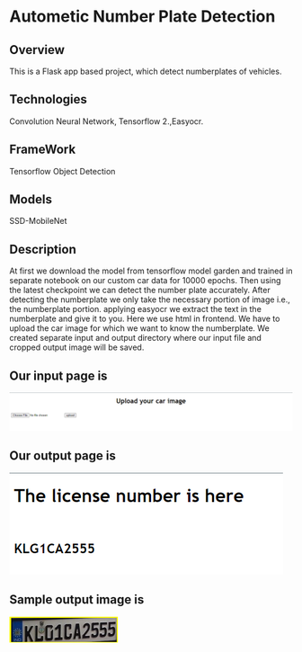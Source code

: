 # Autometic Number Plate Detection
## Overview
This is a Flask app based project, which detect numberplates of vehicles.
## Technologies
Convolution Neural Network, Tensorflow 2.,Easyocr.
## FrameWork
Tensorflow Object Detection 
## Models
SSD-MobileNet
## Description
At first we download the model from tensorflow model garden and trained in separate notebook on our custom car data for 10000 epochs.
Then using the latest checkpoint we can detect the number plate accurately.
After detecting the numberplate we only take the necessary portion of image i.e., the numberplate portion.
applying easyocr we extract the text in the numberplate and give it to you.
Here we use html in frontend. We have to upload the car image for which we want to know the numberplate.
We created separate input and output directory where our input file and cropped output image will be saved.

## Our input page is

![input_page](./input_page.png)

## Our output page is 

![output_page](./output_page.png)

## Sample output image is

![output_image](./Output_Images/output.png)
